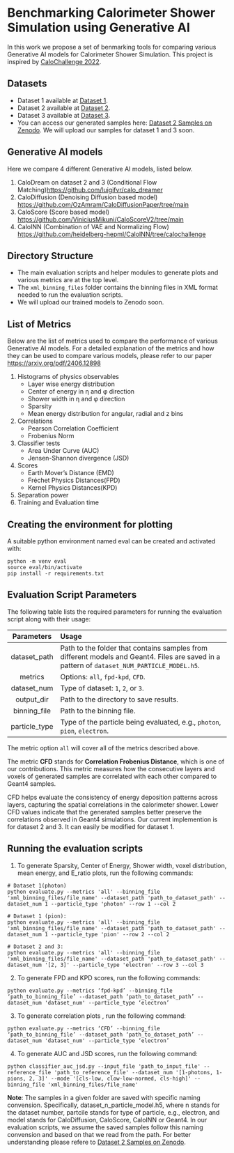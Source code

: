 # Benchmarking Calorimeter Shower Simulation using Generative AI

In this work we propose a set of benmarking tools for comparing various Generative AI models for Calorimeter Shower Simulation. This project is inspired by [CaloChallenge 2022](https://calochallenge.github.io/homepage/).

## Datasets

- Dataset 1 available at [Dataset 1](https://zenodo.org/records/8099322).
- Dataset 2 available at [Dataset 2](https://zenodo.org/records/6366271).
- Dataset 3 available at [Dataset 3](https://zenodo.org/records/6366324).
- You can access our generated samples here: [Dataset 2 Samples on Zenodo](https://zenodo.org/records/14883798).
We will upload our samples for dataset 1 and 3 soon. 

## Generative AI models

Here we compare 4 different Generative AI models, listed below.
1. CaloDream on dataset 2 and 3 (Conditional Flow Matching)https://github.com/luigifvr/calo_dreamer
2. CaloDiffusion (Denoising Diffusion based model) https://github.com/OzAmram/CaloDiffusionPaper/tree/main
3. CaloScore (Score based model) https://github.com/ViniciusMikuni/CaloScoreV2/tree/main
4. CaloINN (Combination of VAE and Normalizing Flow) https://github.com/heidelberg-hepml/CaloINN/tree/calochallenge

## Directory Structure

- The main evaluation scripts and helper modules to generate plots and various metrics are at the top level.
- The `xml_binning_files` folder contains the binning files in XML format needed to run the evaluation scripts.
- We will upload our trained models to Zenodo soon.
  
## List of Metrics
Below are the list of metrics used to compare the performance of various Generative AI models. For a detailed explanation of the metrics and how they can be used to compare various models, please refer to our paper https://arxiv.org/pdf/2406.12898

1. Histograms of physics observables
   - Layer wise energy distribution
   - Center of energy in η and φ direction
   - Shower width in η and φ direction
   - Sparsity
   - Mean energy distribution for angular, radial and z bins
3. Correlations
   - Pearson Correlation Coefficient
   - Frobenius Norm
5. Classifier tests
   - Area Under Curve (AUC)
   - Jensen-Shannon divergence (JSD)
7. Scores
   - Earth Mover’s Distance (EMD)
   - Fréchet Physics Distances(FPD)
   - Kernel Physics Distances(KPD)
9. Separation power
10. Training and Evaluation time
    
## Creating the environment for plotting
A suitable python environment named eval can be created and activated with:
```
python -m venv eval
source eval/bin/activate
pip install -r requirements.txt
```
## Evaluation Script Parameters
The following table lists the required parameters for running the evaluation script along with their usage:

| Parameters    | Usage |
|:------------:|:------|
| dataset_path | Path to the folder that contains samples from different models and Geant4. Files are saved in a pattern of `dataset_NUM_PARTICLE_MODEL.h5`. |
| metrics      | Options: `all`, `fpd-kpd`, `CFD`. |
| dataset_num  | Type of dataset: `1`, `2`, or `3`. |
| output_dir   | Path to the directory to save results. |
| binning_file | Path to the binning file. |
| particle_type | Type of the particle being evaluated, e.g., `photon`, `pion`, `electron`. |

The metric option `all` will cover all of the metrics described above.

The metric **CFD** stands for **Correlation Frobenius Distance**, which is one of our contributions. This metric measures how the consecutive layers and voxels of generated samples are correlated with each other compared to Geant4 samples.

CFD helps evaluate the consistency of energy deposition patterns across layers, capturing the spatial correlations in the calorimeter shower. Lower CFD values indicate that the generated samples better preserve the correlations observed in Geant4 simulations. Our current implemention is for dataset 2 and 3. It can easily be modified for dataset 1.

## Running the evaluation scripts

1. To generate Sparsity, Center of Energy, Shower width, voxel distribution, mean energy, and E_ratio plots, run the following commands:

```
# Dataset 1(photon)
python evaluate.py --metrics 'all' --binning_file 'xml_binning_files/file_name' --dataset_path 'path_to_dataset_path' --dataset_num 1 --particle_type 'photon' --row 1 --col 2

# Dataset 1 (pion):
python evaluate.py --metrics 'all' --binning_file 'xml_binning_files/file_name' --dataset_path 'path_to_dataset_path' --dataset_num 1 --particle_type 'pion' --row 2 --col 2

# Dataset 2 and 3:
python evaluate.py --metrics 'all' --binning_file 'xml_binning_files/file_name' --dataset_path 'path_to_dataset_path' --dataset_num '[2, 3]' --particle_type 'electron' --row 3 --col 3
```

2. To generate FPD and KPD scores, run the following commands:
```
python evaluate.py --metrics ‘fpd-kpd’ --binning_file ‘path_to_binning_file’ --dataset_path ‘path_to_dataset_path’ --dataset_num 'dataset_num' --particle_type ‘electron’ 
```

3. To generate correlation plots , run the following command:
```
python evaluate.py --metrics ‘CFD’ --binning_file ‘path_to_binning_file’ --dataset_path ‘path_to_dataset_path’ --dataset_num 'dataset_num' --particle_type ‘electron’ 
```

4. To generate AUC and JSD scores, run the following command:
```
python classifier_auc_jsd.py --input_file 'path_to_input_file' --reference_file 'path_to_reference_file' --dataset_num '[1-photons, 1-pions, 2, 3]' --mode '[cls-low, clow-low-normed, cls-high]' --binning_file 'xml_binning_files/file_name'
```

**Note**: The samples in a given folder are saved with specific naming convension. Specifically, dataset_n_particle_model.h5, where n stands for the dataset number, partcile stands for type of particle, e.g., electron, and model stands for CaloDiffusion, CaloScore, CaloINN or Geant4. In our evaluation scripts, we assume the saved samples follow this naming convension and based on that we read from the path. For better understanding please refere to [Dataset 2 Samples on Zenodo](https://zenodo.org/records/14883798). 
